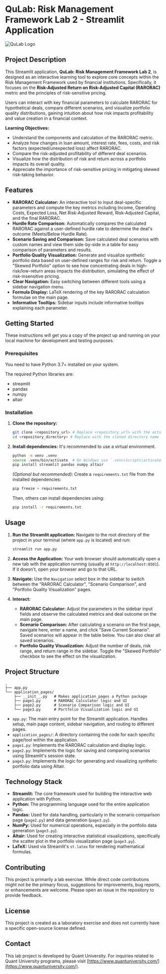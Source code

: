 # QuLab: Risk Management Framework Lab 2 - Streamlit Application

![QuLab Logo](https://www.quantuniversity.com/assets/img/logo5.jpg)

## Project Description

This Streamlit application, **QuLab: Risk Management Framework Lab 2**, is designed as an interactive learning tool to explore core concepts within the Risk Management Framework used by financial institutions. Specifically, it focuses on the **Risk-Adjusted Return on Risk-Adjusted Capital (RARORAC)** metric and the principles of risk-sensitive pricing.

Users can interact with key financial parameters to calculate RARORAC for hypothetical deals, compare different scenarios, and visualize portfolio quality distributions, gaining intuition about how risk impacts profitability and value creation in a financial context.

**Learning Objectives:**

*   Understand the components and calculation of the RARORAC metric.
*   Analyze how changes in loan amount, interest rate, fees, costs, and risk factors (expected/unexpected loss) affect RARORAC.
*   Compare the risk-adjusted profitability of different deal scenarios.
*   Visualize how the distribution of risk and return across a portfolio impacts its overall quality.
*   Appreciate the importance of risk-sensitive pricing in mitigating skewed risk-taking behavior.

## Features

*   **RARORAC Calculator:** An interactive tool to input deal-specific parameters and compute the key metrics including Income, Operating Costs, Expected Loss, Net Risk-Adjusted Reward, Risk-Adjusted Capital, and the final RARORAC.
*   **Hurdle Rate Comparison:** Automatically compares the calculated RARORAC against a user-defined hurdle rate to determine the deal's outcome (Meets/Below Hurdle Rate).
*   **Scenario Saving and Comparison:** Save calculated deal scenarios with custom names and view them side-by-side in a table for easy comparison of parameters and results.
*   **Portfolio Quality Visualization:** Generate and visualize synthetic portfolio data based on user-defined ranges for risk and return. Toggle a "Skewed Portfolio" option to see how concentrating deals in high-risk/low-return areas impacts the distribution, simulating the effect of risk-insensitive pricing.
*   **Clear Navigation:** Easy switching between different tools using a sidebar navigation menu.
*   **Formula Display:** LaTeX rendering of the key RARORAC calculation formulae on the main page.
*   **Informative Tooltips:** Sidebar inputs include informative tooltips explaining each parameter.

## Getting Started

These instructions will get you a copy of the project up and running on your local machine for development and testing purposes.

### Prerequisites

You need to have Python 3.7+ installed on your system.

The required Python libraries are:
*   streamlit
*   pandas
*   numpy
*   altair

### Installation

1.  **Clone the repository:**
    ```bash
    git clone <repository_url> # Replace <repository_url> with the actual URL
    cd <repository_directory> # Replace with the cloned directory name
    ```

2.  **Install dependencies:**
    It's recommended to use a virtual environment.
    ```bash
    python -m venv .venv
    source .venv/bin/activate  # On Windows use `.venv\Scripts\activate`
    pip install streamlit pandas numpy altair
    ```
    *(Optional but recommended)*: Create a `requirements.txt` file from the installed dependencies:
    ```bash
    pip freeze > requirements.txt
    ```
    Then, others can install dependencies using:
    ```bash
    pip install -r requirements.txt
    ```

## Usage

1.  **Run the Streamlit application:**
    Navigate to the root directory of the project in your terminal (where `app.py` is located) and run:
    ```bash
    streamlit run app.py
    ```

2.  **Access the Application:**
    Your web browser should automatically open a new tab with the application running (usually at `http://localhost:8501`). If it doesn't, open your browser and go to that URL.

3.  **Navigate:**
    Use the `Navigation` select box in the sidebar to switch between the "RARORAC Calculator", "Scenario Comparison", and "Portfolio Quality Visualization" pages.

4.  **Interact:**
    *   **RARORAC Calculator:** Adjust the parameters in the sidebar input fields and observe the calculated metrics and deal outcome on the main page.
    *   **Scenario Comparison:** After calculating a scenario on the first page, navigate here, enter a name, and click "Save Current Scenario". Saved scenarios will appear in the table below. You can also clear all saved scenarios.
    *   **Portfolio Quality Visualization:** Adjust the number of deals, risk range, and return range in the sidebar. Toggle the "Skewed Portfolio" checkbox to see the effect on the visualization.

## Project Structure

```
.
├── app.py
└── application_pages/
    ├── __init__.py   # Makes application_pages a Python package
    ├── page1.py      # RARORAC Calculator logic and UI
    ├── page2.py      # Scenario Comparison logic and UI
    └── page3.py      # Portfolio Visualization logic and UI
```

*   `app.py`: The main entry point for the Streamlit application. Handles setup, main page content, sidebar navigation, and routing to different pages.
*   `application_pages/`: A directory containing the code for each specific page/tool within the application.
*   `page1.py`: Implements the RARORAC calculation and display logic.
*   `page2.py`: Implements the logic for saving and comparing scenarios using Streamlit's session state.
*   `page3.py`: Implements the logic for generating and visualizing synthetic portfolio data using Altair.

## Technology Stack

*   **Streamlit:** The core framework used for building the interactive web application with Python.
*   **Python:** The programming language used for the entire application logic.
*   **Pandas:** Used for data handling, particularly in the scenario comparison page (`page2.py`) and data generation (`page3.py`).
*   **NumPy:** Used for numerical operations, especially in the portfolio data generation (`page3.py`).
*   **Altair:** Used for creating interactive statistical visualizations, specifically the scatter plot in the portfolio visualization page (`page3.py`).
*   **LaTeX:** Used via Streamlit's `st.latex` for rendering mathematical formulas.

## Contributing

This project is primarily a lab exercise. While direct code contributions might not be the primary focus, suggestions for improvements, bug reports, or enhancements are welcome. Please open an issue in the repository to provide feedback.

## License

This project is created as a laboratory exercise and does not currently have a specific open-source license defined.

## Contact

This lab project is developed by Quant University. For inquiries related to Quant University programs, please visit [https://www.quantuniversity.com/](https://www.quantuniversity.com/).

